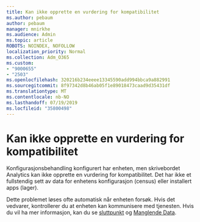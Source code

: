 ```yaml
---
title: Kan ikke opprette en vurdering for kompatibilitet
ms.author: pebaum
author: pebaum
manager: mnirkhe
ms.audience: Admin
ms.topic: article
ROBOTS: NOINDEX, NOFOLLOW
localization_priority: Normal
ms.collection: Adm_O365
ms.custom:
- "9000655"
- "2503"
ms.openlocfilehash: 320216b234eeee13345590add994bbca9a882991
ms.sourcegitcommit: 8f97342d8b46ab05f1e89018473caad9d35431df
ms.translationtype: MT
ms.contentlocale: nb-NO
ms.lasthandoff: 07/19/2019
ms.locfileid: "35800498"
---
```

# <a name="cant-create-a-compatibility-assessment"></a>Kan ikke opprette en vurdering for kompatibilitet

Konfigurasjonsbehandling konfigurert har enheten, men skrivebordet Analytics kan ikke opprette en vurdering for kompatibilitet. Det har ikke et fullstendig sett av data for enhetens konfigurasjon (census) eller installert apps (lager).

Dette problemet løses ofte automatisk når enheten forsøk. Hvis det vedvarer, kontrollerer du at enheten kan kommunisere med tjenesten. Hvis du vil ha mer informasjon, kan du se [sluttpunkt](https://docs.microsoft.com/sccm/desktop-analytics/enable-data-sharing#endpoints) og [Manglende Data](https://docs.microsoft.com/sccm/desktop-analytics/monitor-connection-health#missing-data).

